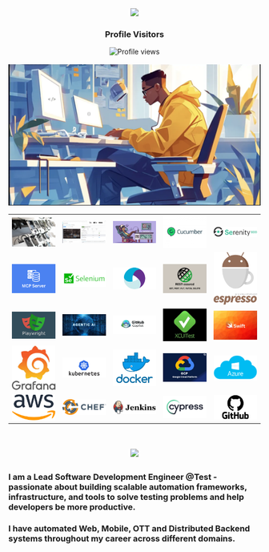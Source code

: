 <div align="center">
  <img src="https://media.giphy.com/media/hvRJCLFzcasrR4ia7z/giphy.gif" width="40px" />
  <h3>Profile Visitors</h3>
  <img src="https://komarev.com/ghpvc/?username=rdhandapani88&color=blue&style=flat-square" alt="Profile views" />
</div>
<br>

<img src="https://github.com/rdhandapani88/rdhandapani88/blob/main/developer.png" alt="Banner of a developer sitting in front of a desk">

<div align="center">

<table>
  <tr>
    <td><img src="https://github.com/rdhandapani88/rdhandapani88/blob/main/MobileCloud.jpg" width="120"/></td>
    <td><img src="https://github.com/rdhandapani88/rdhandapani88/blob/main/img1.png" width="120"/></td>
    <td><img src="https://github.com/rdhandapani88/rdhandapani88/blob/main/img2.png" width="120"/></td>
    <td><img src="https://github.com/rdhandapani88/rdhandapani88/blob/main/cucumber.jpeg" width="120"/></td>
    <td><img src="https://github.com/rdhandapani88/rdhandapani88/blob/main/serenity.png" width="120"/></td>
  </tr>
  <tr>
    <td><img src="https://github.com/rdhandapani88/rdhandapani88/blob/main/mcp.png" width="120"/></td>
    <td><img src="https://github.com/rdhandapani88/rdhandapani88/blob/main/selenium_logo.webp" width="120"/></td>
    <td><img src="https://github.com/rdhandapani88/rdhandapani88/blob/main/appium.webp" width="120"/></td>
    <td><img src="https://github.com/rdhandapani88/rdhandapani88/blob/main/rest.png" width="120"/></td>
    <td><img src="https://github.com/rdhandapani88/rdhandapani88/blob/main/espression.png" width="120"/></td>
  </tr>
  <tr>
    <td><img src="https://github.com/rdhandapani88/rdhandapani88/blob/main/play.png" width="120"/></td>
    <td><img src="https://github.com/rdhandapani88/rdhandapani88/blob/main/agenticai.jpg" width="120"/></td>
    <td><img src="https://github.com/rdhandapani88/rdhandapani88/blob/main/copilot.jpg" width="120"/></td>
    <td><img src="https://github.com/rdhandapani88/rdhandapani88/blob/main/xcui.jpeg" width="120"/></td>
    <td><img src="https://github.com/rdhandapani88/rdhandapani88/blob/main/swift.webp" width="120"/></td>
  </tr>
  <tr>
    <td><img src="https://github.com/rdhandapani88/rdhandapani88/blob/main/grafana.jpeg" width="120"/></td>
    <td><img src="https://github.com/rdhandapani88/rdhandapani88/blob/main/kubernates.png" width="120"/></td>
    <td><img src="https://github.com/rdhandapani88/rdhandapani88/blob/main/docker_facebook_share.png" width="120"/></td>
    <td><img src="https://github.com/rdhandapani88/rdhandapani88/blob/main/gcp.svg" width="120"/></td>
    <td><img src="https://github.com/rdhandapani88/rdhandapani88/blob/main/Azure.png" width="120"/></td>
  </tr>
  <tr>
    <td><img src="https://github.com/rdhandapani88/rdhandapani88/blob/main/aws.png" width="120"/></td>
    <td><img src="https://github.com/rdhandapani88/rdhandapani88/blob/main/chef-logo.png" width="120"/></td>
    <td><img src="https://github.com/rdhandapani88/rdhandapani88/blob/main/jenkins.png" width="120"/></td>
    <td><img src="https://github.com/rdhandapani88/rdhandapani88/blob/main/cypress.png" width="120"/></td>
    <td><img src="https://github.com/rdhandapani88/rdhandapani88/blob/main/github.png" width="120"/></td>
  </tr>
</table>

</div>




<h1 align="center">
    <img src="https://readme-typing-svg.herokuapp.com/?font=Inter&size=48&center=true&vCenter=true&width=500&height=70&color=4493F8&duration=4000&lines=Hi+There!+👋;+I'm+Dhandapani+!;" />
</h1>

### I am a Lead Software Development Engineer @Test - passionate about building scalable automation frameworks, infrastructure, and tools to solve testing problems and help developers be more productive.
### I have automated Web, Mobile, OTT and Distributed Backend systems throughout my career across different domains.

